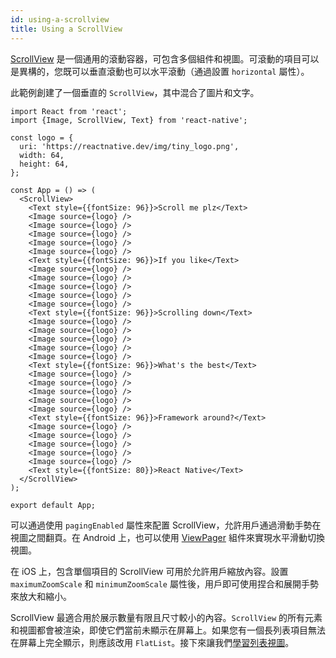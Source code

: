 ```yaml
---
id: using-a-scrollview
title: Using a ScrollView
---
```


[ScrollView](scrollview.md) 是一個通用的滾動容器，可包含多個組件和視圖。可滾動的項目可以是異構的，您既可以垂直滾動也可以水平滾動（通過設置 `horizontal` 屬性）。

此範例創建了一個垂直的 `ScrollView`，其中混合了圖片和文字。

```SnackPlayer name=Using%20ScrollView
import React from 'react';
import {Image, ScrollView, Text} from 'react-native';

const logo = {
  uri: 'https://reactnative.dev/img/tiny_logo.png',
  width: 64,
  height: 64,
};

const App = () => (
  <ScrollView>
    <Text style={{fontSize: 96}}>Scroll me plz</Text>
    <Image source={logo} />
    <Image source={logo} />
    <Image source={logo} />
    <Image source={logo} />
    <Image source={logo} />
    <Text style={{fontSize: 96}}>If you like</Text>
    <Image source={logo} />
    <Image source={logo} />
    <Image source={logo} />
    <Image source={logo} />
    <Image source={logo} />
    <Text style={{fontSize: 96}}>Scrolling down</Text>
    <Image source={logo} />
    <Image source={logo} />
    <Image source={logo} />
    <Image source={logo} />
    <Image source={logo} />
    <Text style={{fontSize: 96}}>What's the best</Text>
    <Image source={logo} />
    <Image source={logo} />
    <Image source={logo} />
    <Image source={logo} />
    <Image source={logo} />
    <Text style={{fontSize: 96}}>Framework around?</Text>
    <Image source={logo} />
    <Image source={logo} />
    <Image source={logo} />
    <Image source={logo} />
    <Image source={logo} />
    <Text style={{fontSize: 80}}>React Native</Text>
  </ScrollView>
);

export default App;
```

可以通過使用 `pagingEnabled` 屬性來配置 ScrollView，允許用戶通過滑動手勢在視圖之間翻頁。在 Android 上，也可以使用 [ViewPager](https://github.com/react-native-community/react-native-viewpager) 組件來實現水平滑動切換視圖。

在 iOS 上，包含單個項目的 ScrollView 可用於允許用戶縮放內容。設置 `maximumZoomScale` 和 `minimumZoomScale` 屬性後，用戶即可使用捏合和展開手勢來放大和縮小。

ScrollView 最適合用於展示數量有限且尺寸較小的內容。`ScrollView` 的所有元素和視圖都會被渲染，即使它們當前未顯示在屏幕上。如果您有一個長列表項目無法在屏幕上完全顯示，則應該改用 `FlatList`。接下來讓我們[學習列表視圖](using-a-listview.md)。